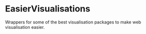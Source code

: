 # EasierVisualisations
Wrappers for some of the best visualisation packages to make web visualisation easier.
